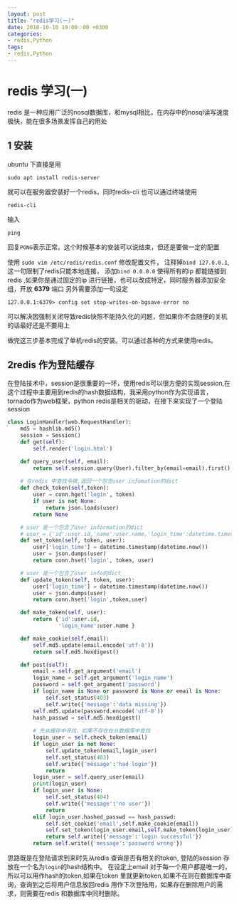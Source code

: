 ```yaml
---
layout: post
title: "redis学习(一)"
date: 2018-10-18 19:00：00 +0300
categories:
- redis,Python
tags:
- redis,Python
---
```

# redis 学习(一)
redis 是一种应用广泛的nosql数据库，和mysql相比，在内存中的nosql读写速度极快，能在很多场景发挥自己的用处

##  1 安装 
ubuntu 下直接是用
```
sudo apt install redis-server
```
就可以在服务器安装好一个redis，同时redis-cli 也可以通过终端使用
```
redis-cli 
```
输入
```
ping
```
回复```PONG```表示正常。这个时候基本的安装可以说结束，但还是要做一定的配置

使用 ```sudo vim /etc/redis/redis.conf``` 修改配置文件，
注释掉```bind 127.0.0.1```,这一句限制了redis只能本地连接，
添加```bind 0.0.0.0``` 使得所有的ip 都能链接到redis ,如果你是通过固定的ip 进行链接，也可以改成特定，同时服务器添加安全组，开放 <b>6379</b> 端口
另外需要添加一句设定
```
127.0.0.1:6379> config set stop-writes-on-bgsave-error no
```
可以解决因强制关闭导致redis快照不能持久化的问题，但如果你不会随便的关机的话最好还是不要用上

做完这三步基本完成了单机redis的安装。可以通过各种的方式来使用redis。

## 2redis 作为登陆缓存
在登陆技术中，session是很重要的一环，使用redis可以很方便的实现session,在这个过程中主要用到redis的hash数据结构，我采用python作为实现语言，tornado作为web框架，python redis是相关的驱动，在接下来实现了一个登陆session 


```python
class LoginHandler(web.RequestHandler):
    md5 = hashlib.md5()
    session = Session()
    def get(self):
        self.render('login.html')

    def query_user(self, email):
        return self.session.query(User).filter_by(email=email).first()
    
    # 在redis 中查找令牌,返回一个包含user infomation的dict
    def check_token(self,token):
        user = conn.hget('login', token)
        if user is not None:
            return json.loads(user)
        return None

    # user 是一个包含了user information的dict
    # user = {'id':user.id,'name':user.name,'login_time':datetime.timestamp}
    def set_token(self, token, user):
        user['login_time'] = datetime.timestamp(datetime.now())
        user = json.dumps(user)
        return conn.hset('login', token, user)

    # user 是一个包含了user info的dict
    def update_token(self, token, user):
        user['login_time'] = datetime.timestamp(datetime.now())
        user = json.dumps(user)
        return conn.hset('login',token,user)

    def make_token(self, user):
        return {'id':user.id,
                'login_name':user.name }   

    def make_cookie(self,email):
        self.md5.update(email.encode('utf-8'))
        return self.md5.hexdigest()

    def post(self):
        email = self.get_argument('email')
        login_name = self.get_argument('login_name')
        password = self.get_argument('password')
        if login_name is None or password is None or email is None:
            self.set_status(403)
            self.write({'message':'data missing'})
        self.md5.update(password.encode('utf-8'))
        hash_passwd = self.md5.hexdigest()
        
        # 先从缓存中寻找，如果不存在在从数据库中查找
        login_user = self.check_token(email)
        if login_user is not None:
            self.update_token(email,login_user)
            self.set_status(403)
            self.write({'message':'had login'})
            return 
        login_user = self.query_user(email)
        print(login_user)
        if login_user is None:
            self.set_status(404)
            self.write({'message':'no user'}) 
            return 
        elif login_user.hashed_passwd == hash_passwd:
            self.set_cookie('email',self.make_cookie(email))
            self.set_token(login_user.email,self.make_token(login_user))
            return self.write({'message':'login successful'})
        return self.write({'message':'password wrong'})
```
思路既是在登陆请求到来时先从redis 查询是否有相关的token, 登陆的session 存放在一个名为```login```的hash结构中。
在设定上email 对于每一个用户都是唯一的，所以可以用作hash的token,如果在token 里就更新token,如果不在则在数据库中查询，查询到之后将用户信息放回redis 用作下次登陆用，如果存在删除用户的需求，则需要在redis 和数据库中同时删除。
